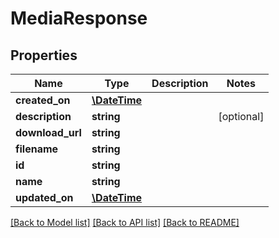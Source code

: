 # MediaResponse

## Properties
Name | Type | Description | Notes
------------ | ------------- | ------------- | -------------
**created_on** | [**\DateTime**](\DateTime.md) |  | 
**description** | **string** |  | [optional] 
**download_url** | **string** |  | 
**filename** | **string** |  | 
**id** | **string** |  | 
**name** | **string** |  | 
**updated_on** | [**\DateTime**](\DateTime.md) |  | 

[[Back to Model list]](../../README.md#documentation-for-models) [[Back to API list]](../../README.md#documentation-for-api-endpoints) [[Back to README]](../../README.md)

